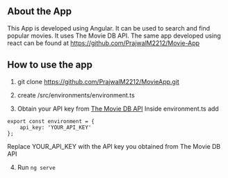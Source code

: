 ## About the App

This App is developed using Angular. It can be used to search and find popular movies. It uses The Movie DB API. The same app developed using react can be found at https://github.com/PrajwalM2212/Movie-App



## How to use the app
1. git clone https://github.com/PrajwalM2212/MovieApp.git

2. create /src/environments/environment.ts

3. Obtain your API key from [The Movie DB API](https://www.themoviedb.org/en)
Inside environment.ts add
```
export const environment = {
    api_key: 'YOUR_API_KEY'
};
```
Replace YOUR_API_KEY with the API key you obtained from The Movie DB API

4. Run `ng serve`
